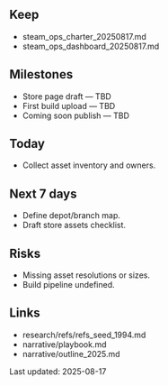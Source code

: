 
## Keep
- steam_ops_charter_20250817.md
- steam_ops_dashboard_20250817.md

## Milestones
- Store page draft — TBD
- First build upload — TBD
- Coming soon publish — TBD

## Today
- Collect asset inventory and owners.

## Next 7 days
- Define depot/branch map.
- Draft store assets checklist.

## Risks
- Missing asset resolutions or sizes.
- Build pipeline undefined.

## Links
- research/refs/refs_seed_1994.md
- narrative/playbook.md
- narrative/outline_2025.md

Last updated: 2025-08-17
